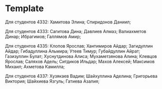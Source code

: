 # Template

Для студентов 4332:
Хамитова Элина;
Спиридонов Даниил;

Для студентов 4333:
Сагитова Дина;
Давлиев Алмаз;
Валиахметов Динар;
Ибрагимов;
Галлямов Амир;

Для студентов 4335:
Клопов Ярослав;
Хантимиров Айдар;
Загидуллин Айдар;
Гибадуллина Альмира;
Утеев Тимур;
Губайдуллин Айрат;
Газизуллин Булат;
Хуснутдинова Алиса;
Мухаметзянова Алина;
Клевцов Ярослав;
Саляхов Адель;
Ситдиков Ильдар;
Махов Алексей;
Максимов Михаил;
Ахметова Камилла;

Для студентов 4337:
Хузякаев Вадим;
Шайхуллина Аделина;
Григорьева Виктория;
Шайхиева Язгуль;
Гатиева Азалия;

